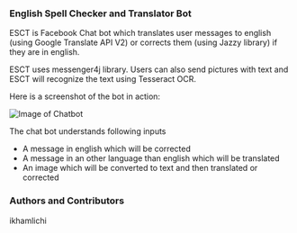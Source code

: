 ### English Spell Checker and Translator Bot

ESCT is Facebook Chat bot which translates user messages to english (using Google Translate API V2) or corrects them (using Jazzy library) if they are in english.

ESCT uses messenger4j library.
Users can also send pictures with text and ESCT will recognize the text using Tesseract OCR.

Here is a screenshot of the bot in action:

![Image of Chatbot](https://i.imgur.com/wSOidp8l.png)


The chat bot understands following inputs

* A message in english which will be corrected
* A message in an other language than english which will be translated
* An image which will be converted to text and then translated or corrected



### Authors and Contributors
ikhamlichi
